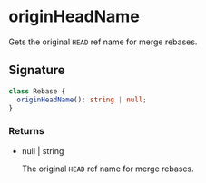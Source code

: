 # originHeadName

Gets the original `HEAD` ref name for merge rebases.

## Signature

```ts
class Rebase {
  originHeadName(): string | null;
}
```

### Returns

<ul class="param-ul">
  <li class="param-li param-li-root">
    <span class="param-type">null | string</span>
    <br>
    <p class="param-description">The original  <code>HEAD</code>  ref name for merge rebases.</p>
  </li>
</ul>